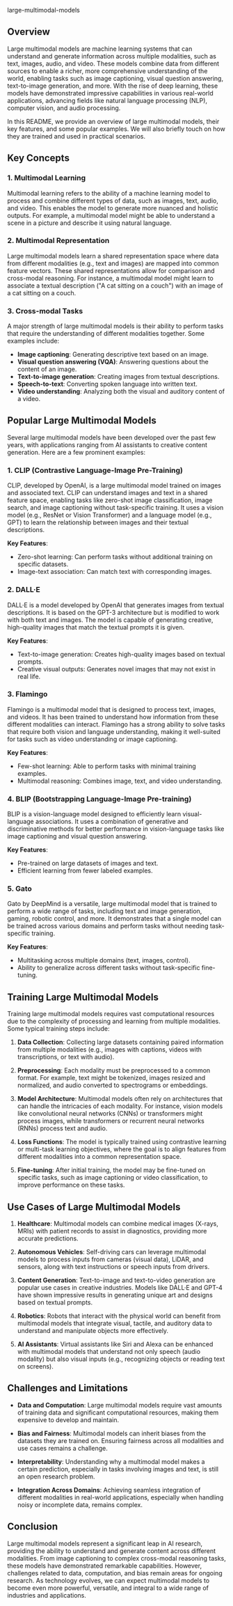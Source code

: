  large-multimodal-models


## Overview

Large multimodal models are machine learning systems that can understand and generate information across multiple modalities, such as text, images, audio, and video. These models combine data from different sources to enable a richer, more comprehensive understanding of the world, enabling tasks such as image captioning, visual question answering, text-to-image generation, and more. With the rise of deep learning, these models have demonstrated impressive capabilities in various real-world applications, advancing fields like natural language processing (NLP), computer vision, and audio processing.

In this README, we provide an overview of large multimodal models, their key features, and some popular examples. We will also briefly touch on how they are trained and used in practical scenarios.

## Key Concepts

### 1. **Multimodal Learning**
   Multimodal learning refers to the ability of a machine learning model to process and combine different types of data, such as images, text, audio, and video. This enables the model to generate more nuanced and holistic outputs. For example, a multimodal model might be able to understand a scene in a picture and describe it using natural language.

### 2. **Multimodal Representation**
   Large multimodal models learn a shared representation space where data from different modalities (e.g., text and images) are mapped into common feature vectors. These shared representations allow for comparison and cross-modal reasoning. For instance, a multimodal model might learn to associate a textual description ("A cat sitting on a couch") with an image of a cat sitting on a couch.

### 3. **Cross-modal Tasks**
   A major strength of large multimodal models is their ability to perform tasks that require the understanding of different modalities together. Some examples include:
   - **Image captioning**: Generating descriptive text based on an image.
   - **Visual question answering (VQA)**: Answering questions about the content of an image.
   - **Text-to-image generation**: Creating images from textual descriptions.
   - **Speech-to-text**: Converting spoken language into written text.
   - **Video understanding**: Analyzing both the visual and auditory content of a video.

## Popular Large Multimodal Models

Several large multimodal models have been developed over the past few years, with applications ranging from AI assistants to creative content generation. Here are a few prominent examples:

### 1. **CLIP (Contrastive Language-Image Pre-Training)**
   CLIP, developed by OpenAI, is a large multimodal model trained on images and associated text. CLIP can understand images and text in a shared feature space, enabling tasks like zero-shot image classification, image search, and image captioning without task-specific training. It uses a vision model (e.g., ResNet or Vision Transformer) and a language model (e.g., GPT) to learn the relationship between images and their textual descriptions.

   **Key Features**:
   - Zero-shot learning: Can perform tasks without additional training on specific datasets.
   - Image-text association: Can match text with corresponding images.

### 2. **DALL·E**
   DALL·E is a model developed by OpenAI that generates images from textual descriptions. It is based on the GPT-3 architecture but is modified to work with both text and images. The model is capable of generating creative, high-quality images that match the textual prompts it is given.

   **Key Features**:
   - Text-to-image generation: Creates high-quality images based on textual prompts.
   - Creative visual outputs: Generates novel images that may not exist in real life.

### 3. **Flamingo**
   Flamingo is a multimodal model that is designed to process text, images, and videos. It has been trained to understand how information from these different modalities can interact. Flamingo has a strong ability to solve tasks that require both vision and language understanding, making it well-suited for tasks such as video understanding or image captioning.

   **Key Features**:
   - Few-shot learning: Able to perform tasks with minimal training examples.
   - Multimodal reasoning: Combines image, text, and video understanding.

### 4. **BLIP (Bootstrapping Language-Image Pre-training)**
   BLIP is a vision-language model designed to efficiently learn visual-language associations. It uses a combination of generative and discriminative methods for better performance in vision-language tasks like image captioning and visual question answering.

   **Key Features**:
   - Pre-trained on large datasets of images and text.
   - Efficient learning from fewer labeled examples.

### 5. **Gato**
   Gato by DeepMind is a versatile, large multimodal model that is trained to perform a wide range of tasks, including text and image generation, gaming, robotic control, and more. It demonstrates that a single model can be trained across various domains and perform tasks without needing task-specific training.

   **Key Features**:
   - Multitasking across multiple domains (text, images, control).
   - Ability to generalize across different tasks without task-specific fine-tuning.

## Training Large Multimodal Models

Training large multimodal models requires vast computational resources due to the complexity of processing and learning from multiple modalities. Some typical training steps include:

1. **Data Collection**: Collecting large datasets containing paired information from multiple modalities (e.g., images with captions, videos with transcriptions, or text with audio).
   
2. **Preprocessing**: Each modality must be preprocessed to a common format. For example, text might be tokenized, images resized and normalized, and audio converted to spectrograms or embeddings.
   
3. **Model Architecture**: Multimodal models often rely on architectures that can handle the intricacies of each modality. For instance, vision models like convolutional neural networks (CNNs) or transformers might process images, while transformers or recurrent neural networks (RNNs) process text and audio.
   
4. **Loss Functions**: The model is typically trained using contrastive learning or multi-task learning objectives, where the goal is to align features from different modalities into a common representation space.

5. **Fine-tuning**: After initial training, the model may be fine-tuned on specific tasks, such as image captioning or video classification, to improve performance on these tasks.

## Use Cases of Large Multimodal Models

1. **Healthcare**: Multimodal models can combine medical images (X-rays, MRIs) with patient records to assist in diagnostics, providing more accurate predictions.

2. **Autonomous Vehicles**: Self-driving cars can leverage multimodal models to process inputs from cameras (visual data), LiDAR, and sensors, along with text instructions or speech inputs from drivers.

3. **Content Generation**: Text-to-image and text-to-video generation are popular use cases in creative industries. Models like DALL·E and GPT-4 have shown impressive results in generating unique art and designs based on textual prompts.

4. **Robotics**: Robots that interact with the physical world can benefit from multimodal models that integrate visual, tactile, and auditory data to understand and manipulate objects more effectively.

5. **AI Assistants**: Virtual assistants like Siri and Alexa can be enhanced with multimodal models that understand not only speech (audio modality) but also visual inputs (e.g., recognizing objects or reading text on screens).

## Challenges and Limitations

- **Data and Computation**: Large multimodal models require vast amounts of training data and significant computational resources, making them expensive to develop and maintain.
  
- **Bias and Fairness**: Multimodal models can inherit biases from the datasets they are trained on. Ensuring fairness across all modalities and use cases remains a challenge.

- **Interpretability**: Understanding why a multimodal model makes a certain prediction, especially in tasks involving images and text, is still an open research problem.

- **Integration Across Domains**: Achieving seamless integration of different modalities in real-world applications, especially when handling noisy or incomplete data, remains complex.

## Conclusion

Large multimodal models represent a significant leap in AI research, providing the ability to understand and generate content across different modalities. From image captioning to complex cross-modal reasoning tasks, these models have demonstrated remarkable capabilities. However, challenges related to data, computation, and bias remain areas for ongoing research. As technology evolves, we can expect multimodal models to become even more powerful, versatile, and integral to a wide range of industries and applications.

